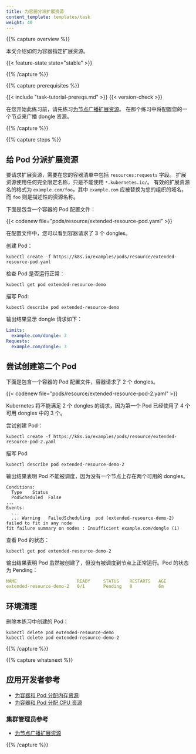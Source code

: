 ```yaml
---
title: 为容器分派扩展资源 
content_template: templates/task
weight: 40
---
```


<!--
---
title: Assign Extended Resources to a Container
content_template: templates/task
weight: 40
---
-->

{{% capture overview %}}

<!--
This page shows how to assign extended resources to a Container.
-->

本文介绍如何为容器指定扩展资源。

{{< feature-state state="stable" >}}

{{% /capture %}}


{{% capture prerequisites %}}

{{< include "task-tutorial-prereqs.md" >}} {{< version-check >}}

<!--
Before you do this exercise, do the exercise in
[Advertise Extended Resources for a Node](/docs/tasks/administer-cluster/extended-resource-node/).
That will configure one of your Nodes to advertise a dongle resource.
-->

在您开始此练习前，请先练习[为节点广播扩展资源](/docs/tasks/administer-cluster/extended-resource-node/)。
在那个练习中将配置您的一个节点来广播 dongle 资源。

{{% /capture %}}


{{% capture steps %}}

<!--
## Assign an extended resource to a Pod

To request an extended resource, include the `resources:requests` field in your
Container manifest. Extended resources are fully qualified with any domain outside of
`*.kubernetes.io/`. Valid extended resource names have the form `example.com/foo` where
`example.com` is replaced with your organization's domain and `foo` is a
descriptive resource name.

Here is the configuration file for a Pod that has one Container:
-->

## 给 Pod 分派扩展资源

要请求扩展资源，需要在您的容器清单中包括 `resources:requests` 字段。
扩展资源使用任何完全限定名称，只是不能使用 `*.kubernetes.io/`。
有效的扩展资源名的格式为 `example.com/foo`，其中 `example.com` 应被替换为您的组织的域名，而 `foo` 则是描述性的资源名称。

下面是包含一个容器的 Pod 配置文件：

{{< codenew file="pods/resource/extended-resource-pod.yaml" >}}

<!--
In the configuration file, you can see that the Container requests 3 dongles.

Create a Pod:
-->

在配置文件中，您可以看到容器请求了 3 个 dongles。

创建 Pod：

```shell
kubectl create -f https://k8s.io/examples/pods/resource/extended-resource-pod.yaml
```

<!--
Verify that the Pod is running:
-->

检查 Pod 是否运行正常：

```shell
kubectl get pod extended-resource-demo
```

<!--
Describe the Pod:
-->

描写 Pod:

```shell
kubectl describe pod extended-resource-demo
```

<!--
The output shows dongle requests:
-->

输出结果显示 dongle 请求如下：

```yaml
Limits:
  example.com/dongle: 3
Requests:
  example.com/dongle: 3
```

<!--
## Attempt to create a second Pod

Here is the configuration file for a Pod that has one Container. The Container requests
two dongles.
-->

## 尝试创建第二个 Pod

下面是包含一个容器的 Pod 配置文件，容器请求了 2 个 dongles。

{{< codenew file="pods/resource/extended-resource-pod-2.yaml" >}}

<!--
Kubernetes will not be able to satisfy the request for two dongles, because the first Pod
used three of the four available dongles.

Attempt to create a Pod:
-->

Kubernetes 将不能满足 2 个 dongles 的请求，因为第一个 Pod 已经使用了 4 个可用 dongles 中的 3 个。

尝试创建 Pod：

```shell
kubectl create -f https://k8s.io/examples/pods/resource/extended-resource-pod-2.yaml
```

<!--
Describe the Pod
-->

描写 Pod

```shell
kubectl describe pod extended-resource-demo-2
```

<!--
The output shows that the Pod cannot be scheduled, because there is no Node that has
2 dongles available:
-->

输出结果表明 Pod 不能被调度，因为没有一个节点上存在两个可用的 dongles。

```
Conditions:
  Type    Status
  PodScheduled  False
...
Events:
  ...
  ... Warning   FailedScheduling  pod (extended-resource-demo-2) failed to fit in any node
fit failure summary on nodes : Insufficient example.com/dongle (1)
```

<!--
View the Pod status:
-->

查看 Pod 的状态：

```shell
kubectl get pod extended-resource-demo-2
```

<!--
The output shows that the Pod was created, but not scheduled to run on a Node.
It has a status of Pending:
-->

输出结果表明 Pod 虽然被创建了，但没有被调度到节点上正常运行。Pod 的状态为 Pending：

```yaml
NAME                       READY     STATUS    RESTARTS   AGE
extended-resource-demo-2   0/1       Pending   0          6m
```

<!--
## Clean up

Delete the Pods that you created for this exercise:
-->

## 环境清理

删除本练习中创建的 Pod：

```shell
kubectl delete pod extended-resource-demo
kubectl delete pod extended-resource-demo-2
```

{{% /capture %}}

{{% capture whatsnext %}}

<!--
### For application developers

* [Assign Memory Resources to Containers and Pods](/docs/tasks/configure-pod-container/assign-memory-resource/)
* [Assign CPU Resources to Containers and Pods](/docs/tasks/configure-pod-container/assign-cpu-resource/)
-->

## 应用开发者参考

* [为容器和 Pod 分配内存资源](/docs/tasks/configure-pod-container/assign-memory-resource/)
* [为容器和 Pod 分配 CPU 资源](/docs/tasks/configure-pod-container/assign-cpu-resource/)

<!--
### For cluster administrators

* [Advertise Extended Resources for a Node](/docs/tasks/administer-cluster/extended-resource-node/)
-->

### 集群管理员参考

* [为节点广播扩展资源](/docs/tasks/administer-cluster/extended-resource-node/)

{{% /capture %}}

